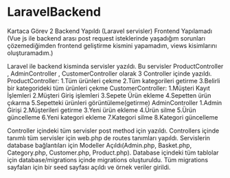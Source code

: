 # LaravelBackend
Kartaca Görev 2
Backend Yapıldı (Laravel servisler)
Frontend Yapılamadı (Vue js ile backend arası post request isteklerinde yaşadığım sorunları çözemediğimden frontend geliştirme kismini yapamadım, views kisimlarını oluşturamadım.)

Laravel ile backend kisminda servisler yazıldı.
Bu servisler ProductController , AdminController , CustomerController olarak 3 Controller içinde yazıldı.
ProductController:
1.Tüm ürünleri çekme 
2.Tüm kategorileri getirme
3.Belirli bir kategorideki tüm ürünleri çekme
CustomerController:
1.Müşteri Kayıt İşlemleri
2.Müşteri Giriş işlemleri
3.Sepete Ürün ekleme
4.Sepetten ürün çıkarma
5.Sepetteki ürünleri görüntüleme(getirme)
AdminController
1.Admin Girişi
2.Müşterileri getirme
3.Yeni ürün ekleme
4.Ürün silme
5.Ürün güncelleme
6.Yeni kategori ekleme
7.Kategori silme
8.Kategori güncelleme

Controller içindeki tüm servisler post method için yazıldı.
Controllers içinde tanımlı tüm servisler için web.php de routes tanımları yapıldı.
Servislerin database bağlantıları için Modeller Açıldı(Admin.php, Basket.php, Category.php, Customer.php, Product.php).
Database içindeki tüm tablolar için database/migrations içinde migrations oluşturuldu.
Tüm migrations sayfaları için bir seed sayfası açıldı ve örnek veriler girildi.
